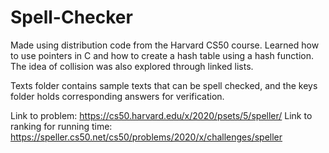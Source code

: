 # Spell-Checker
Made using distribution code from the Harvard CS50 course. Learned how to use pointers in C and how to create a hash table using a hash function. The idea of collision was also explored through linked lists. 

Texts folder contains sample texts that can be spell checked, and the keys folder holds corresponding answers for verification. 

Link to problem: https://cs50.harvard.edu/x/2020/psets/5/speller/
Link to ranking for running time: https://speller.cs50.net/cs50/problems/2020/x/challenges/speller
